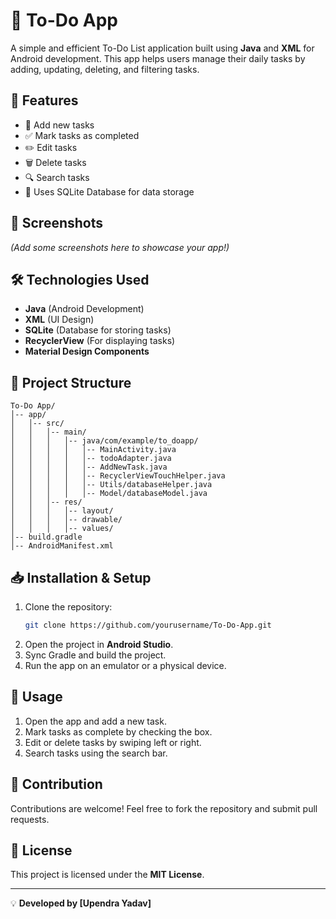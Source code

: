 # 📌 To-Do App

A simple and efficient To-Do List application built using **Java** and **XML** for Android development. This app helps users manage their daily tasks by adding, updating, deleting, and filtering tasks.

## 🚀 Features

- 📝 Add new tasks
- ✅ Mark tasks as completed
- ✏️ Edit tasks
- 🗑️ Delete tasks
- 🔍 Search tasks
- 📂 Uses SQLite Database for data storage

## 📸 Screenshots

*(Add some screenshots here to showcase your app!)*

## 🛠️ Technologies Used

- **Java** (Android Development)
- **XML** (UI Design)
- **SQLite** (Database for storing tasks)
- **RecyclerView** (For displaying tasks)
- **Material Design Components**

## 📂 Project Structure

```
To-Do App/
│-- app/
│   │-- src/
│   │   │-- main/
│   │   │   │-- java/com/example/to_doapp/
│   │   │   │   │-- MainActivity.java
│   │   │   │   │-- todoAdapter.java
│   │   │   │   │-- AddNewTask.java
│   │   │   │   │-- RecyclerViewTouchHelper.java
│   │   │   │   │-- Utils/databaseHelper.java
│   │   │   │   │-- Model/databaseModel.java
│   │   │-- res/
│   │   │   │-- layout/
│   │   │   │-- drawable/
│   │   │   │-- values/
│-- build.gradle
│-- AndroidManifest.xml
```

## 📥 Installation & Setup

1. Clone the repository:
   ```sh
   git clone https://github.com/yourusername/To-Do-App.git
   ```
2. Open the project in **Android Studio**.
3. Sync Gradle and build the project.
4. Run the app on an emulator or a physical device.

## 📜 Usage

1. Open the app and add a new task.
2. Mark tasks as complete by checking the box.
3. Edit or delete tasks by swiping left or right.
4. Search tasks using the search bar.

## 📌 Contribution

Contributions are welcome! Feel free to fork the repository and submit pull requests.

## 📃 License

This project is licensed under the **MIT License**.

---

💡 **Developed by [Upendra Yadav]**

